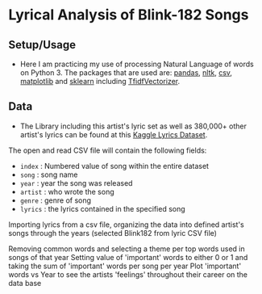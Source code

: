 # Lyrical Analysis of Blink-182 Songs

## Setup/Usage
* Here I am practicing my use of processing Natural Language of words on Python 3. 
The packages that are used are: [pandas](https://pandas.pydata.org/pandas-docs/stable/install.html), [nltk](https://www.nltk.org/install.html), [csv](https://docs.python.org/3/library/csv.html), [matplotlib](https://matplotlib.org/3.1.1/users/installing.html) and [sklearn](https://scikit-learn.org/stable/install.html) including [TfidfVectorizer](https://scikit-learn.org/stable/modules/generated/sklearn.feature_extraction.text.TfidfVectorizer.html).

## Data
* The Library including this artist's lyric set as well as 380,000+ other artist's lyrics can be found at this [Kaggle Lyrics Dataset](https://www.kaggle.com/gyani95/380000-lyrics-from-metrolyrics).

The open and read CSV file will contain the following fields:

* `index` : Numbered value of song within the entire dataset 
* `song` : song name
* `year` : year the song was released
* `artist` : who wrote the song
* `genre` : genre of song
* `lyrics` : the lyrics contained in the specified song


Importing lyrics from a csv file, organizing the data into defined artist's songs through the years (selected Blink182 from lyric CSV file)


Removing common words and selecting a theme per top words used in songs of that year 
Setting value of 'important' words to either 0 or 1 and taking the sum of 'important' words per song per year
Plot 'important' words vs Year to see the artists 'feelings' throughout their career on the data base
